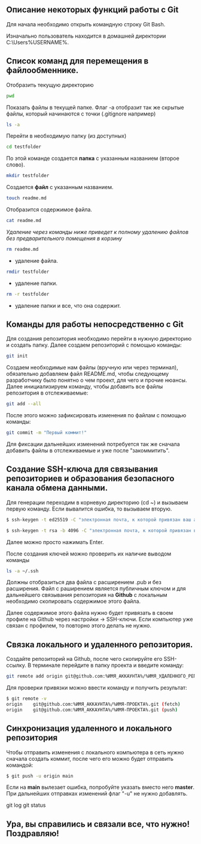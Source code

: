 ## Описание некоторых функций работы с **Git**

Для начала необходимо открыть командную строку Git Bash.

Изначально пользователь находится в домашней директории C:\Users\%USERNAME%.

## Список команд для перемещения в файлообменнике.

Отобразить текущую директорию
```bash
pwd
```

Показать файлы в текущей папке. Флаг -а отобразит так же скрытые файлы, который начинаются с точки (.gitignore например)
```bash
ls -a
```

Перейти в необходимую папку (из доступных)
```bash
cd testfolder
```

По этой команде создается **папка** с указанным названием (второе слово).
```bash
mkdir testfolder
```

Создается **файл** с указанным названием.
```bash
touch readme.md
```

Отобразится содержимое файла.
```bash
cat readme.md
```


_Удаление через команды ниже приведет к полному удалению файлов без предварительного помещения в корзину_

```bash
rm readme.md
```
- удаление файла.

```bash
rmdir testfolder
```
- удаление папки.

```bash
rm -r testfolder
```
- удаление папки и все, что она содержит.

## Команды для работы непосредственно с **Git**

Для создания репозитория необходимо перейти в нужную директорию и создать папку. Далее создаем репозиторий с помощью команды:
```bash
git init
```
Создаем необходимые нам файлы (вручную или через терминал), обязательно добавляем файл README.md, чтобы следующему разработчику было понятно о чем проект, для чего и прочие нюансы.
Далее инициализируем команду, чтобы добавить все файлы репозитория в отслеживаемые:
```bash
git add --all
```
После этого можно зафиксировать изменения по файлам с помощью команды:
```bash
git commit -m "Первый коммит!"
```
Для фиксации дальнейших изменений потребуется так же сначала добавить файлы в отслеживаемые и уже после "закоммитить".

## Создание SSH-ключа для связывания репозиториев и образования безопасного канала обмена данными.

Для генерации переходим в корневую директорию (cd ~) и вызываем первую команду. Если вывалится ошибка, то вызываем вторую.

```bash
$ ssh-keygen -t ed25519 -C "электронная почта, к которой привязан ваш аккаунт на GitHub" 
```


```bash
$ ssh-keygen -t rsa -b 4096 -C "электронная почта, к которой привязан ваш аккаунт на GitHub" 
```

Далее можно просто нажимать Enter.

После создания ключей можно проверить их наличие выводом команды 
```bash
ls -a ~/.ssh  
```
Должны отобразиться два файла с расширением .pub и без расширения. Файл с раширением является публичным ключом и для дальнейшего связывания репозитория на **Github** с локальным необходимо скопировать содержимое этого файла.

Далее содержимое этого файла нужно будет привязать в своем профиле на Github через настройки -> SSH-ключи.
Если компьютер уже связан с профилем, то повторно этого делать не нужно.

## Связка локального и удаленного репозитория.

Создайте репозиторий на Github, после чего скопируйте его SSH-ссылку. В терминале перейдите в папку проекта и введите команду:

```bash
git remote add origin git@github.com:%ИМЯ_АККАУНТА%/%ИМЯ_УДАЛЕННОГО_РЕПОЗИТОРИЯ%
```

Для проверки привязки можно ввести команду и получить результат:

```bash
$ git remote -v
origin    git@github.com:%ИМЯ_АККАУНТА%/%ИМЯ-ПРОЕКТА%.git (fetch)
origin    git@github.com:%ИМЯ_АККАУНТА%/%ИМЯ-ПРОЕКТА%.git (push) 
```

## Синхронизация удаленного и локального репозитория

Чтобы отправить изменения с локального компьютера в сеть нужно сначала создать коммит, после чего его можно будет отправить командой:

```bash
$ git push -u origin main
```

Если на **main** вылезает ошибка, попробуйте указать вместо него **master**. При дальнейших отправках изменений флаг "-u" не нужно добавлять.

git log
git status

## Ура, вы справились и связали все, что нужно! Поздравляю!